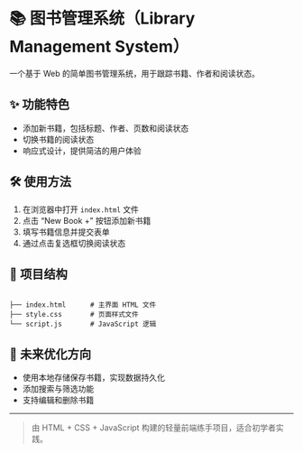 # 📚 图书管理系统（Library Management System）

一个基于 Web 的简单图书管理系统，用于跟踪书籍、作者和阅读状态。

## ✨ 功能特色

- 添加新书籍，包括标题、作者、页数和阅读状态  
- 切换书籍的阅读状态  
- 响应式设计，提供简洁的用户体验

## 🛠️ 使用方法

1. 在浏览器中打开 `index.html` 文件  
2. 点击 “New Book +” 按钮添加新书籍  
3. 填写书籍信息并提交表单  
4. 通过点击复选框切换阅读状态

## 📁 项目结构

```

├── index.html      # 主界面 HTML 文件
├── style.css       # 页面样式文件
└── script.js       # JavaScript 逻辑

```

## 🔮 未来优化方向

- 使用本地存储保存书籍，实现数据持久化  
- 添加搜索与筛选功能  
- 支持编辑和删除书籍

---

> 由 HTML + CSS + JavaScript 构建的轻量前端练手项目，适合初学者实践。
```



